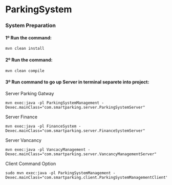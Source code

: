# ParkingSystem

### System Preparation

#### 1º Run the command:
```
mvn clean install
```
#### 2º Run the command:
```
mvn clean compile
```


#### 3º Run command to go up Server in terminal separete into project:

Server Parking Gatway
``` 
mvn exec:java -pl ParkingSystemManagement -Dexec.mainClass="com.smartparking.server.ParkingSystemServer" 
```

Server Finance
``` 
mvn exec:java -pl FinanceSystem -Dexec.mainClass="com.smartparking.server.FinanceSystemServer" 
```

Server Vancancy
``` 
mvn exec:java -pl VancacyManagement -Dexec.mainClass="com.smartparking.server.VancancyManagementServer"
```

Client Command Option
```
sudo mvn exec:java -pl ParkingSystemManagement -Dexec.mainClass="com.smartparking.client.ParkingSystemManagementClient"
```